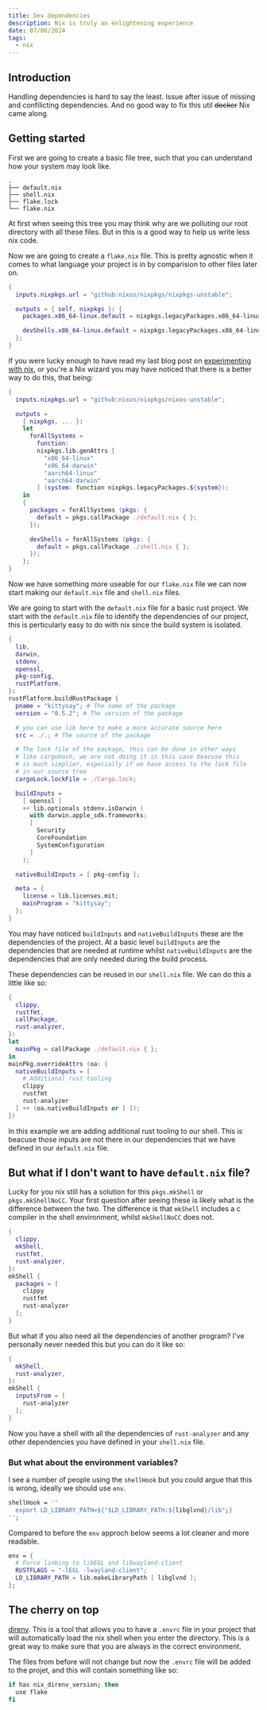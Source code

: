 ```yaml
---
title: Dev dependencies
description: Nix is truly an enlightening experience
date: 07/06/2024
tags:
  - nix
---
```


## Introduction

Handling dependencies is hard to say the least. Issue after issue of missing and confilicting dependencies. And no good way to fix this util ~~docker~~ Nix came along.

## Getting started

First we are going to create a basic file tree, such that you can understand how your system may look like.

```
.
├── default.nix
├── shell.nix
├── flake.lock
└── flake.nix
```

At first when seeing this tree you may think why are we polluting our root directory with all these files. But in this is a good way to help us write less nix code.

Now we are going to create a `flake.nix` file. This is pretty agnostic when it comes to what language your project is in by comparision to other files later on.

```nix
{
  inputs.nixpkgs.url = "github:nixos/nixpkgs/nixpkgs-unstable";

  outputs = { self, nixpkgs }: {
    packages.x86_64-linux.default = nixpkgs.legacyPackages.x86_64-linux.callPackage ./default.nix {};

    devShells.x86_64-linux.default = nixpkgs.legacyPackages.x86_64-linux.callPackage ./shell.nix {};
  };
}
```

If you were lucky enough to have read my last blog post on [experimenting with nix](/blog/7), or you're a Nix wizard you may have noticed that there is a better way to do this, that being:

```nix
{
  inputs.nixpkgs.url = "github:nixos/nixpkgs/nixos-unstable";

  outputs =
    { nixpkgs, ... }:
    let
      forAllSystems =
        function:
        nixpkgs.lib.genAttrs [
          "x86_64-linux"
          "x86_64-darwin"
          "aarch64-linux"
          "aarch64-darwin"
        ] (system: function nixpkgs.legacyPackages.${system});
    in
    {
      packages = forAllSystems (pkgs: {
        default = pkgs.callPackage ./default.nix { };
      });

      devShells = forAllSystems (pkgs: {
        default = pkgs.callPackage ./shell.nix { };
      });
    };
}
```

Now we have something more useable for our `flake.nix` file we can now start making our `default.nix` file and `shell.nix` files.

We are going to start with the `default.nix` file for a basic rust project. We start with the `default.nix` file to identify the dependencies of our project, this is perticularly easy to do with nix since the build system is isolated.

```nix
{
  lib,
  darwin,
  stdenv,
  openssl,
  pkg-config,
  rustPlatform,
}:
rustPlatform.buildRustPackage {
  pname = "kittysay"; # The name of the package
  version = "0.5.2"; # The version of the package

  # you can use lib here to make a more accurate source here
  src = ./.; # The source of the package

  # The lock file of the package, this can be done in other ways
  # like cargoHash, we are not doing it in this case beacuse this
  # is much simplier, especially if we have access to the lock file
  # in our source tree
  cargoLock.lockFile = ./Cargo.lock;

  buildInputs =
    [ openssl ]
    ++ lib.optionals stdenv.isDarwin (
      with darwin.apple_sdk.frameworks;
      [
        Security
        CoreFoundation
        SystemConfiguration
      ]
    );

  nativeBuildInputs = [ pkg-config ];

  meta = {
    license = lib.licenses.mit;
    mainProgram = "kittysay";
  };
}
```

You may have noticed `buildInputs` and `nativeBuildInputs` these are the dependencies of the project. At a basic level `buildInputs` are the dependencies that are needed at runtime whilst `nativeBuildInputs` are the dependencies that are only needed during the build process.

These dependencies can be reused in our `shell.nix` file. We can do this a little like so:

```nix
{
  clippy,
  rustfmt,
  callPackage,
  rust-analyzer,
}:
let
  mainPkg = callPackage ./default.nix { };
in
mainPkg.overrideAttrs (oa: {
  nativeBuildInputs = [
    # Additional rust tooling
    clippy
    rustfmt
    rust-analyzer
  ] ++ (oa.nativeBuildInputs or [ ]);
})
```

In this example we are adding additional rust tooling to our shell. This is beacuse those inputs are not there in our dependencies that we have defined in our `default.nix` file.

## But what if I don't want to have `default.nix` file?

Lucky for you nix still has a solution for this `pkgs.mkShell` or `pkgs.mkShellNoCC`. Your first question after seeing these is likely what is the difference between the two. The difference is that `mkShell` includes a c compiler in the shell environment, whilst `mkShellNoCC` does not.

```nix
{
  clippy,
  mkShell,
  rustfmt,
  rust-analyzer,
}:
mkShell {
  packages = [
    clippy
    rustfmt
    rust-analyzer
  ];
}
```
But what if you also need all the dependencies of another program? I've personally never needed this but you can do it like so:

```nix
{
  mkShell,
  rust-analyzer,
}:
mkShell {
  inputsFrom = [
    rust-analyzer
  ];
}
```

Now you have a shell with all the dependencies of `rust-analyzer` and any other dependencies you have defined in your `shell.nix` file.

### But what about the environment variables?

I see a number of people using the `shellHook` but you could argue that this is wrong, ideally we should use `env`.
```nix
shellHook = ''
  export LD_LIBRARY_PATH=${"$LD_LIBRARY_PATH:${libglvnd}/lib";}
'';
```

Compared to before the `env` approch below seems a lot cleaner and more readable.

```nix
env = {
  # Force linking to libEGL and libwayland-client
  RUSTFLAGS = "-lEGL -lwayland-client";
  LD_LIBRARY_PATH = lib.makeLibraryPath [ libglvnd ];
};
```
## The cherry on top

[direnv](https://github.com/nix-community/nix-direnv). This is a tool that allows you to have a `.envrc` file in your project that will automatically load the nix shell when you enter the directory. This is a great way to make sure that you are always in the correct environment.

The files from before will not change but now the `.envrc` file will be added to the projet, and this will contain something like so:

```sh
if has nix_direnv_version; then
  use flake
fi
```
